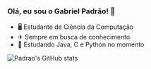 ### Olá, eu sou o Gabriel Padrão! 👋

- 🖥 Estudante de Ciência da Computação
- ✈ Sempre em busca de conhecimento
- 🚀 Estudando Java, C e Python no momento

![Padrao's GitHub stats](https://github-readme-stats.vercel.app/api?username=PADRAOGABRIEL&show_icons=true&theme=radical)

